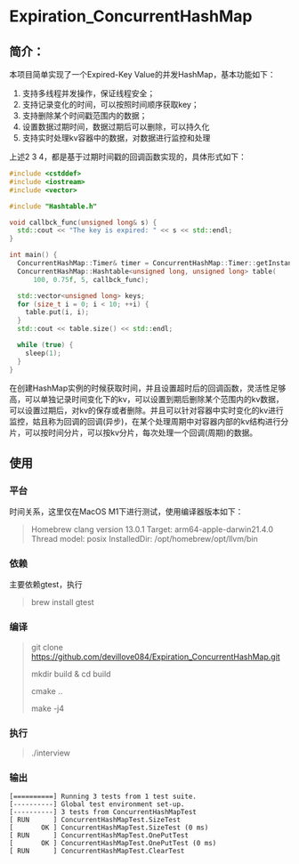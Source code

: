 # Expiration_ConcurrentHashMap

## 简介：

本项目简单实现了一个Expired-Key Value的并发HashMap，基本功能如下：

1. 支持多线程并发操作，保证线程安全；
2. 支持记录变化的时间，可以按照时间顺序获取key；
3. 支持删除某个时间戳范围内的数据；
4. 设置数据过期时间，数据过期后可以删除，可以持久化
5. 支持实时处理kv容器中的数据，对数据进行监控和处理

上述2 3 4，都是基于过期时间戳的回调函数实现的，具体形式如下：

```c++
#include <cstddef>
#include <iostream>
#include <vector>

#include "Hashtable.h"

void callbck_func(unsigned long& s) {
  std::cout << "The key is expired: " << s << std::endl;
}

int main() {
  ConcurrentHashMap::Timer& timer = ConcurrentHashMap::Timer::getInstance();
  ConcurrentHashMap::Hashtable<unsigned long, unsigned long> table(
      100, 0.75f, 5, callbck_func);

  std::vector<unsigned long> keys;
  for (size_t i = 0; i < 10; ++i) {
    table.put(i, i);
  }
  std::cout << table.size() << std::endl;

  while (true) {
    sleep(1);
  }
}
```

在创建HashMap实例的时候获取时间，并且设置超时后的回调函数，灵活性足够高，可以单独记录时间变化下的kv，可以设置到期后删除某个范围内的kv数据，可以设置过期后，对kv的保存或者删除。并且可以针对容器中实时变化的kv进行监控，姑且称为回调的回调(异步)，在某个处理周期中对容器内部的kv结构进行分片，可以按时间分片，可以按kv分片，每次处理一个回调(周期)的数据。



## 使用

### 平台

时间关系，这里仅在MacOS M1下进行测试，使用编译器版本如下：

>Homebrew clang version 13.0.1
>Target: arm64-apple-darwin21.4.0
>Thread model: posix
>InstalledDir: /opt/homebrew/opt/llvm/bin

### 依赖

主要依赖gtest，执行

> brew install gtest

### 编译

> git clone https://github.com/devillove084/Expiration_ConcurrentHashMap.git
>
> mkdir build & cd build
>
> cmake ..
>
> make -j4

### 执行

> ./interview

### 输出

```
[==========] Running 3 tests from 1 test suite.
[----------] Global test environment set-up.
[----------] 3 tests from ConcurrentHashMapTest
[ RUN      ] ConcurrentHashMapTest.SizeTest
[       OK ] ConcurrentHashMapTest.SizeTest (0 ms)
[ RUN      ] ConcurrentHashMapTest.OnePutTest
[       OK ] ConcurrentHashMapTest.OnePutTest (0 ms)
[ RUN      ] ConcurrentHashMapTest.ClearTest
```



